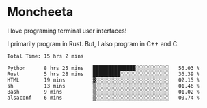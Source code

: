 # Moncheeta

I love programing terminal user interfaces!

I primarily program in Rust. But, I also program in C++ and C.

<!--START_SECTION:waka-->

```text
Total Time: 15 hrs 2 mins

Python      8 hrs 25 mins   ██████████████░░░░░░░░░░░   56.03 %
Rust        5 hrs 28 mins   █████████░░░░░░░░░░░░░░░░   36.39 %
HTML        19 mins         ▓░░░░░░░░░░░░░░░░░░░░░░░░   02.15 %
sh          13 mins         ▒░░░░░░░░░░░░░░░░░░░░░░░░   01.46 %
Bash        9 mins          ▒░░░░░░░░░░░░░░░░░░░░░░░░   01.02 %
alsaconf    6 mins          ▒░░░░░░░░░░░░░░░░░░░░░░░░   00.74 %
```

<!--END_SECTION:waka-->
